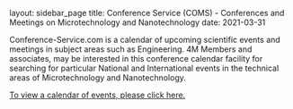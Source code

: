 layout: sidebar_page
title: Conference Service (COMS) - Conferences and Meetings on Microtechnology and Nanotechnology
date: 2021-03-31

Conference-Service.com is a calendar of upcoming scientific events and meetings in subject areas such as Engineering. 4M Members and associates, may be interested in this conference calendar facility for searching for particular National and International events in the technical areas of Microtechnology and Nanotechnology.
 
[To view a calendar of events, please click here.](http://www.conference-service.com/conferences/nanotechnology.html)